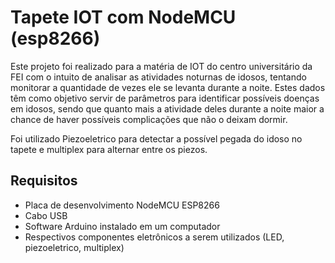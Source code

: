 Tapete IOT com NodeMCU (esp8266)
===================================================

Este projeto foi realizado para a matéria de IOT do centro universitário da FEI com o intuito de analisar as atividades noturnas de idosos, tentando monitorar a quantidade de vezes ele se levanta durante a noite.
Estes dados têm como objetivo servir de parâmetros para identificar possíveis doenças em idosos, sendo que quanto mais a atividade deles durante a noite maior a chance de haver possíveis complicações que não o deixam dormir.

Foi utilizado Piezoeletrico para detectar a possível pegada do idoso no tapete e multiplex para alternar entre os piezos.

## Requisitos

* Placa de desenvolvimento NodeMCU ESP8266
* Cabo USB
* Software Arduino instalado em um computador
* Respectivos componentes eletrônicos a serem utilizados (LED, piezoeletrico, multiplex)

